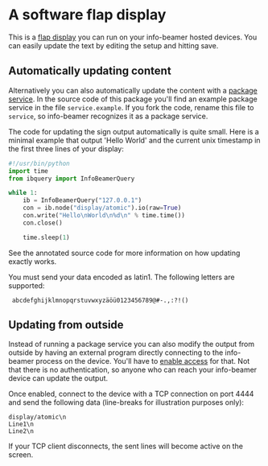 # A software flap display

This is a [flap display](https://en.wikipedia.org/wiki/Split-flap_display) you can run on
your info-beamer hosted devices. You can easily update the text by editing the setup and
hitting save.

## Automatically updating content

Alternatively you can also automatically update the content with a
[package service](https://info-beamer.com/doc/package-services). In the
source code of this package you'll find an example package service in
the file `service.example`. If you fork the code, rename this file
to `service`, so info-beamer recognizes it as a package service.

The code for updating the sign output automatically is quite small. Here
is a minimal example that output 'Hello World' and the current unix
timestamp in the first three lines of your display:

```python
#!/usr/bin/python
import time
from ibquery import InfoBeamerQuery

while 1:
    ib = InfoBeamerQuery("127.0.0.1")
    con = ib.node("display/atomic").io(raw=True)
    con.write("Hello\nWorld\n%d\n" % time.time())
    con.close()

    time.sleep(1)
```

See the annotated source code for more information on how
updating exactly works.

You must send your data encoded as latin1. The following
letters are supported:

```
 abcdefghijklmnopqrstuvwxyzäöü0123456789@#-.,:?!()
```

## Updating from outside

Instead of running a package service you can also modify
the output from outside by having an external program
directly connecting to the info-beamer process on the
device. You'll have to
[enable access](https://info-beamer.com/doc/device-configuration#exposeinfobeamerports)
for that. Not that there is no authentication, so anyone
who can reach your info-beamer device can update
the output.

Once enabled, connect to the device with a TCP connection
on port 4444 and send the following data (line-breaks for
illustration purposes only):

```
display/atomic\n
Line1\n
Line2\n
```

If your TCP client disconnects, the sent lines will
become active on the screen.
